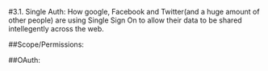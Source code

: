 #3.1. Single Auth:
How google, Facebook and Twitter(and a huge amount of other people) are using Single Sign On to allow their data to be shared intellegently across the web.



##Scope/Permissions:


##OAuth:



